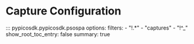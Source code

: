 <!-- Copyright (C) 2018-2022 Pico Technology Ltd. See LICENSE file for terms. -->
# Capture Configuration

::: pypicosdk.pypicosdk.psospa
    options:
        filters:
        - "!.*"
        - "captures"
        - "!^_"
        show_root_toc_entry: false
        summary: true